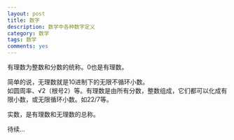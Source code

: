 ```yaml
---
layout: post
title: 数字
description: 数学中各种数字定义
category: 数学
tags: 数学
comments: yes
---
```


有理数为整数和分数的统称。0也是有理数。

简单的说，无理数就是10进制下的无限不循环小数。  
如圆周率、√2（根号2）等。有理数是由所有分数，整数组成，它们都可以化成有限小数，或无限循环小数。如22/7等。

实数，是有理数和无理数的总称。

待续...

